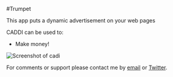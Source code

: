 #Trumpet

This app puts a dynamic advertisement on your web pages

CADDI can be used to:

* Make money!

![Screenshot of cadi](/images/apps/trumpet/caddi_screenshot.png "Screenshot")

For comments or support please contact me by <a href="mailto:gleeco@cloudflare.com">email</a> or <a href="http://twitter.com/gleecology">Twitter</a>.

